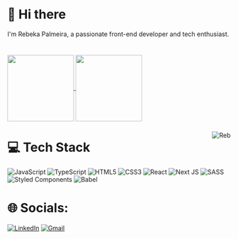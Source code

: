 # 👋 Hi there 
I'm Rebeka Palmeira, a passionate front-end developer and tech enthusiast.
#
<div>
  <a href="https://github.com/kaneswarann/github-readme-stats">
  <img height=150 align="center" src="https://github-readme-stats.vercel.app/api?username=kaneswarann&show_icons=true&theme=omni&include_all_commits=true&count_private=true" />
  </a>
  <a href="https://github.com/kaneswarann/convoychat">
  <img height=150 align="center" src="https://github-readme-stats.vercel.app/api/top-langs?username=kaneswarann&layout=compact&langs_count=8&card_width=320&theme=omni&include_all_commits=true&count_private=false" />
  </a>
</div>

###

<img align="right" alt="Reb" src="https://media.discordapp.net/attachments/221682698199105547/1154608411099533403/picasion.com_a0d76226afdd8445789a2f89186c23eb.gif" />

# 💻 Tech Stack
![JavaScript](https://img.shields.io/badge/javascript-%23323330.svg?style=for-the-badge&logo=javascript&logoColor=%23F7DF1E) ![TypeScript](https://img.shields.io/badge/typescript-%23007ACC.svg?style=for-the-badge&logo=typescript&logoColor=white) ![HTML5](https://img.shields.io/badge/html5-%23E34F26.svg?style=for-the-badge&logo=html5&logoColor=white) ![CSS3](https://img.shields.io/badge/css3-%231572B6.svg?style=for-the-badge&logo=css3&logoColor=white) ![React](https://img.shields.io/badge/react-%2320232a.svg?style=for-the-badge&logo=react&logoColor=%2361DAFB) ![Next JS](https://img.shields.io/badge/Next-black?style=for-the-badge&logo=next.js&logoColor=white) ![SASS](https://img.shields.io/badge/SASS-hotpink.svg?style=for-the-badge&logo=SASS&logoColor=white) ![Styled Components](https://img.shields.io/badge/styled--components-DB7093?style=for-the-badge&logo=styled-components&logoColor=white) ![Babel](https://img.shields.io/badge/Babel-F9DC3e?style=for-the-badge&logo=babel&logoColor=black)

# 🌐 Socials:
[![LinkedIn](https://img.shields.io/badge/LinkedIn-0077B5?style=for-the-badge&logo=linkedin&logoColor=white)](https://linkedin.com/in/rebeka-palmeira) [![Gmail](https://img.shields.io/badge/Gmail-D14836?style=for-the-badge&logo=gmail&logoColor=white)](mailto:rebekamaisa@gmail.com) 
